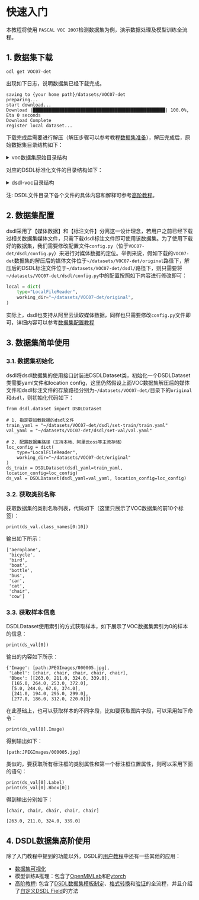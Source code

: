 # 快速入门

本教程将使用 `PASCAL VOC 2007`检测数据集为例，演示数据处理及模型训练全流程。

## **1. 数据集下载**

```
odl get VOC07-det
```

出现如下日志，说明数据集已经下载完成。

```
saving to {your home path}/datasets/VOC07-det
preparing...
start download...
Download |██████████████████████████████████████████████████| 100.0%, Eta 0 seconds
Download Complete
register local dataset...
```

下载完成后需要进行解压（解压步骤可以参考教程[数据集准备](../tutorials/dataset_download.md)），解压完成后，原始数据集目录结构如下：

<details>
<summary>voc数据集原始目录结构</summary>
```
original/                     # 原始数据集文件夹
├── Annotations/              # 里面存放的是每张图片打完标签所对应的XML文件
│  ├── 000001.xml             # 某张图片的标注信息
│  └── ...
├── ImageSets/                # 图片划分的txt存放位置
│  ├── Layout                 # 包含Layout标注信息的图像文件名列表
│  │  ├── test.txt 
│  │  ├── train.txt 
│  │  ├── trainval.txt 
│  │  └── val.txt 
│  ├── Main                   # 包含所有文件的列表和划分
│  │  ├── aeroplane_test.txt  # 按每个类别的训练集、测试集等划分
│  │  ├── aeroplane_train.txt 
│  │  ├── ...
│  │  ├── test.txt            # 全数据集的test划分
│  │  ├── train.txt           # 全数据集的train划分
│  │  ├── trainval.txt 
│  │  └── val.txt 
│  ├── Segmentation           # 包含语义分割信息图像文件的列表和划分
│  │  ├── test.txt 
│  │  ├── train.txt 
│  │  ├── trainval.txt 
│  │  └── val.txt 
├── JPEGImages/               # 存放的是训练与测试的所有图片
│  ├── 000001.jpg             # 图片（序号作为图片名） 
│  └── ...
├── SegmentationClass/        # 语义分割标注
│  ├── 000032.png             # 某张图片的媒体文件 
│  └── ...
└── SegmentationObject/       # 实例分割标注
   ├── 000032.png             # 某张图片的媒体文件 
   └── ...
```
</details>

对应的DSDL标准化文件的目录结构如下：

<details>
<summary>dsdl-voc目录结构</summary>
```
dsdl/
├── defs/  
│  ├── object-detection-def.yaml              # 任务类型的定义
│  └── class-dom.yaml                         # 数据集的类别域
├── set-train/                                # 训练集
│  ├── train.yaml                             # 训练的yaml文件
│  └── train_samples.json                     # 训练集sample的json文件
├── set-val/                                  # 验证集
│  ├── val.yaml
│  └── val_samples.json  
├── set-test/                                 # 测试集
│  ├── test.yaml
│  └── test_samples.json  
├── config.py                                 # 数据集读取路径等config文件
└── README.md                                 # 数据集简介
```
</details>

注: DSDL文件目录下各个文件的具体内容和解释可参考[高阶教程](../tutorials/advanced/dsdl_define.md)。

## **2. 数据集配置**

dsdl采用了【媒体数据】和【标注文件】分离这一设计理念，若用户之前已经下载过相关数据集媒体文件，只需下载dsdl标注文件即可使用该数据集。为了使用下载好的数据集，我们需要修改配置文件`config.py`（位于`VOC07-det/dsdl/config.py`）来进行对媒体数据的定位。举例来说，假如下载的`VOC07-det`数据集的解压后的媒体文件位于`~/datasets/VOC07-det/original`路径下，解压后的DSDL标注文件位于`~/datasets/VOC07-det/dsdl/`路径下，则只需要将`~/datasets/VOC07-det/dsdl/config.py`中的配置按照如下内容进行修改即可：

```python
local = dict(
    type="LocalFileReader",
    working_dir="~/datasets/VOC07-det/original",
)
```

实际上，dsdl也支持从阿里云读取媒体数据，同样也只需要修改`config.py`文件即可，详细内容可以参考[数据集配置教程](../tutorials/config/location_config.md)

## **3. 数据集简单使用**


### **3.1. 数据集初始化**

dsdl将dsdl数据集的使用接口封装进DSDLDataset类，初始化一个DSDLDataset类需要yaml文件和location config，这里仍然假设上面VOC数据集解压后的媒体文件和dsdl标注文件的存放路径分别为`~/datasets/VOC07-det/`目录下的`original`和`dsdl`，则初始化代码如下：

```
from dsdl.dataset import DSDLDataset

# 1. 指定要加载数据的dsdl文件
train_yaml = "~/datasets/VOC07-det/dsdl/set-train/train.yaml"
val_yaml = "~/datasets/VOC07-det/dsdl/set-val/val.yaml"

# 2. 配置数据集路径（支持本地、阿里云oss等主流存储）
loc_config = dict(
    type="LocalFileReader",
    working_dir="~/datasets/VOC07-det/original"
)
ds_train = DSDLDataset(dsdl_yaml=train_yaml, location_config=loc_config)
ds_val = DSDLDataset(dsdl_yaml=val_yaml, location_config=loc_config)
```

### **3.2. 获取类别名称**

获取数据集的类别名称列表，代码如下（这里只展示了VOC数据集的前10个标签）：

```
print(ds_val.class_names[0:10])
```
输出如下所示：

```
['aeroplane',
 'bicycle',
 'bird',
 'boat',
 'bottle',
 'bus',
 'car',
 'cat',
 'chair',
 'cow']
```

### **3.3. 获取样本信息**

DSDLDataset使用索引的方式获取样本，如下展示了VOC数据集索引为0的样本的信息：

```
print(ds_val[0])
```
输出的内容如下所示：

```
{'Image': [path:JPEGImages/000005.jpg],
 'Label': [chair, chair, chair, chair, chair],
 'Bbox': [[263.0, 211.0, 324.0, 339.0],
  [165.0, 264.0, 253.0, 372.0],
  [5.0, 244.0, 67.0, 374.0],
  [241.0, 194.0, 295.0, 299.0],
  [277.0, 186.0, 312.0, 220.0]]}
```

在此基础上，也可以获取样本的不同字段，比如要获取图片字段，可以采用如下命令：

```
print(ds_val[0].Image)
```
得到输出如下：

```
[path:JPEGImages/000005.jpg]
```

类似的，要获取所有标注框的类别属性和第一个标注框位置属性，则可以采用下面的语句：
```
print(ds_val[0].Label)
print(ds_val[0].Bbox[0])
```
得到输出分别如下：

```
[chair, chair, chair, chair, chair]

[263.0, 211.0, 324.0, 339.0]
```

## 4. DSDL数据集高阶使用
除了入门教程中提到的功能以外，DSDL的[用户教程](../tutorials/overview.md)中还有一些其他的应用：

* [数据集可视化](../tutorials/visualization.md)
* 模型训练&推理：包含了[OpenMMLab](../tutorials/train_test/openmmlab.md)和[Pytorch](../tutorials/train_test/pytorch.md)
* [高阶教程](../tutorials/advanced/overview.md): 包含了[DSDL数据集模板制定](../tutorials/advanced/dsdl_define.md)、[格式转换](../tutorials/advanced/dsdl_convert.md)和[验证](../tutorials/advanced/dsdl_check.md)的全流程，并且介绍了[自定义DSDL Field](../tutorials/advanced/dsdl_extend.md)的方法
